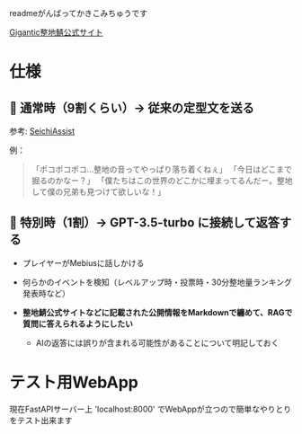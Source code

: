 readmeがんばってかきこみちゅうです

[Gigantic整地鯖公式サイト](https://www.seichi.network/)

# 仕様
## 💬 通常時（9割くらい）→ 従来の定型文を送る

参考: [SeichiAssist](https://github.com/GiganticMinecraft/SeichiAssist/blob/a48e4748fe0141d35d3d0f4eae5dbe00ffadd2a1/src/main/scala/com/github/unchama/seichiassist/subsystems/mebius/domain/resources/MebiusMessages.scala)

例： 
> 「ポコポコポコ…整地の音ってやっぱり落ち着くねぇ」 
> 「今日はどこまで掘るのかなー？」 
> 「僕たちはこの世界のどこかに埋まってるんだー。整地して僕の兄弟も見つけて欲しいな！」 

## 🤖 特別時（1割）→ GPT-3.5-turbo に接続して返答する

- プレイヤーがMebiusに話しかける
- 何らかのイベントを検知（レベルアップ時・投票時・30分整地量ランキング発表時など）

- **整地鯖公式サイトなどに記載された公開情報をMarkdownで纏めて、RAGで質問に答えられるようにしたい**
  - AIの返答には誤りが含まれる可能性があることについて明記しておく 

# テスト用WebApp

現在FastAPIサーバー上 'localhost:8000' でWebAppが立つので簡単なやりとりをテスト出来ます
